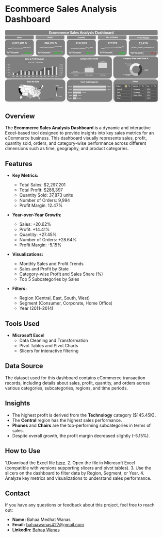 # Ecommerce Sales Analysis Dashboard

![Dashboard OverView](Dashboard.png)

## Overview
The **Ecommerce Sales Analysis Dashboard** is a dynamic and interactive Excel-based tool designed to provide insights into key sales metrics for an eCommerce business. This dashboard visually represents sales, profit, quantity sold, orders, and category-wise performance across different dimensions such as time, geography, and product categories.

## Features
- **Key Metrics:**
  - Total Sales: $2,297,201
  - Total Profit: $286,397
  - Quantity Sold: 37,873 units
  - Number of Orders: 9,994
  - Profit Margin: 12.47%
  
- **Year-over-Year Growth:**
  - Sales: +20.62%
  - Profit: +14.41%
  - Quantity: +27.45%
  - Number of Orders: +28.64%
  - Profit Margin: -5.15%

- **Visualizations:**
  - Monthly Sales and Profit Trends
  - Sales and Profit by State
  - Category-wise Profit and Sales Share (%)
  - Top 5 Subcategories by Sales

- **Filters:**
  - Region (Central, East, South, West)
  - Segment (Consumer, Corporate, Home Office)
  - Year (2011–2014)

## Tools Used
- **Microsoft Excel**
  - Data Cleaning and Transformation
  - Pivot Tables and Pivot Charts
  - Slicers for interactive filtering

## Data Source
The dataset used for this dashboard contains eCommerce transaction records, including details about sales, profit, quantity, and orders across various categories, subcategories, regions, and time periods.

## Insights
- The highest profit is derived from the **Technology** category ($145.45K).
- The **Central** region has the highest sales performance.
- **Phones** and **Chairs** are the top-performing subcategories in terms of sales.
- Despite overall growth, the profit margin decreased slightly (-5.15%).

## How to Use
1.Download the Excel file [here](./Ecommerce%20Sales%20Analysis.xlsx).
2. Open the file in Microsoft Excel (compatible with versions supporting slicers and pivot tables).
3. Use the slicers on the dashboard to filter data by Region, Segment, or Year.
4. Analyze key metrics and visualizations to understand sales performance.

## Contact
If you have any questions or feedback about this project, feel free to reach out:
- **Name:** Bahaa Medhat Wanas
- **Email:** bahaawanas427@gmail.com
- **LinkedIn:** [Bahaa Wanas](https://www.linkedin.com/in/bahaa-wanas-9797b923a)
